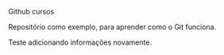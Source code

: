  Github cursos

 Repositório como exemplo, para aprender como o Git funciona.

 Teste adicionando informações novamente.
